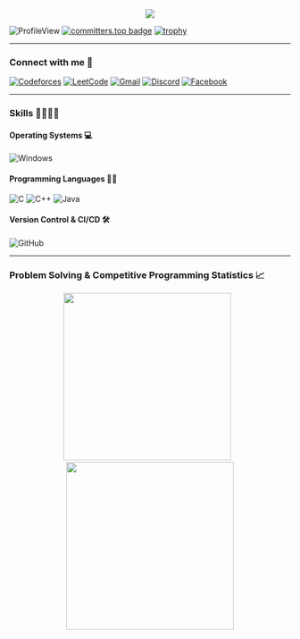 <div align="center">
	<img src="https://readme-typing-svg.herokuapp.com?size=23&background=45E5FF00&center=true&vCenter=true&lines=%F0%9F%91%8B%F0%9F%8F%BC+Hi,+I'm+Othman+Katout.....">
</div>

![ProfileView](https://komarev.com/ghpvc/?username=OthmanKatout&label=Profile%20views&color=blueviolet)
[![committers.top badge](https://user-badge.committers.top/palestine/OthmanKatout.svg)](https://user-badge.committers.top/palestine/OthmanKatout)
[![trophy](https://github-profile-trophy.vercel.app/?username=OthmanKatout&theme=onestar&rank=A,AA,AAA,S,SS,SSS,SECRET)](https://github.com/ryo-ma/github-profile-trophy)

<hr/>

### Connect with me 📨

[![Codeforces](https://img.shields.io/badge/Codeforces-445f9d?style=for-the-badge&logo=Codeforces&logoColor=white)](https://codeforces.com/profile/OthmanGK)
[![LeetCode](https://img.shields.io/badge/-LeetCode-FFA116?style=for-the-badge&logo=LeetCode&logoColor=black)](https://leetcode.com/Othman_DX/)
[![Gmail](https://img.shields.io/badge/Gmail-FF0000?style=for-the-badge&logo=gmail&logoColor=white)](mailto:othmanghaleb22331@gmail.com)
[![Discord](https://img.shields.io/badge/Discord-7289DA?style=for-the-badge&logo=discord&logoColor=white)](https://discord.com/users/othmanbnertugrul)
[![Facebook](https://img.shields.io/badge/Facebook-1877F2?style=for-the-badge&logo=facebook&logoColor=white)](https://www.facebook.com/OthmanKatout)

<hr/>

### Skills 🤹🏻‍♂️💡

#### Operating Systems 💻
![Windows](https://img.shields.io/badge/Windows-0078D6?style=for-the-badge&logo=windows&logoColor=white)

#### Programming Languages 👨‍💻
![C](https://img.shields.io/badge/c%23-%23239120.svg?style=for-the-badge&logo=csharp&logoColor=white)
![C++](https://img.shields.io/badge/C%2B%2B-00599C?style=for-the-badge&logo=c%2B%2B&logoColor=white)
![Java](https://img.shields.io/badge/Java-ED8B00?style=for-the-badge&logo=openjdk&logoColor=white)

#### Version Control & CI/CD 🛠️
![GitHub](https://img.shields.io/badge/GitHub-%23121011.svg?style=for-the-badge&logo=github&logoColor=white)

<hr/>

### Problem Solving & Competitive Programming Statistics 📈
<div align="center">
	<img height=300 src="https://codeforces-readme-stats.vercel.app/api/card?username=OthmanGK&force_username=true&theme=dark&border_color=#FFF" />
	&ensp;
	<img height=300 src="https://leetcode.card.workers.dev/Othman_DX?theme=Dark&font=baloo&extension=activity&border_color=#FFF" />
</div>

